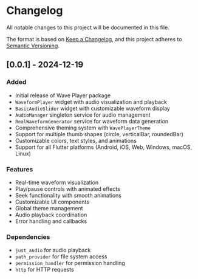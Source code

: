 # Changelog

All notable changes to this project will be documented in this file.

The format is based on [Keep a Changelog](https://keepachangelog.com/en/1.0.0/),
and this project adheres to [Semantic Versioning](https://semver.org/spec/v2.0.0.html).

## [0.0.1] - 2024-12-19

### Added
- Initial release of Wave Player package
- `WaveformPlayer` widget with audio visualization and playback
- `BasicAudioSlider` widget with customizable waveform display
- `AudioManager` singleton service for audio management
- `RealWaveformGenerator` service for waveform data generation
- Comprehensive theming system with `WavePlayerTheme`
- Support for multiple thumb shapes (circle, verticalBar, roundedBar)
- Customizable colors, text styles, and animations
- Support for all Flutter platforms (Android, iOS, Web, Windows, macOS, Linux)

### Features
- Real-time waveform visualization
- Play/pause controls with animated effects
- Seek functionality with smooth animations
- Customizable UI components
- Global theme management
- Audio playback coordination
- Error handling and callbacks

### Dependencies
- `just_audio` for audio playback
- `path_provider` for file system access
- `permission_handler` for permission handling
- `http` for HTTP requests